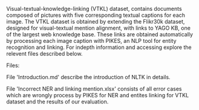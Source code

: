 Visual-textual-knowledge-linking (VTKL) dataset, contains documents composed of pictures with five corresponding textual captions for each image. The VTKL dataset is obtained by extending the Flikr30k dataset, designed for visual-textual mention alignment, with links to YAGO KB, one of the largest web knowledge base. These links are obtained automatically by processing each image caption with PIKES, an NLP tool for entity recognition and linking. For indepth information and accessing explore the relevent files described below.

Files:

File 'Introduction.md' describe the introduction of NLTK in details.

File 'Incorrect NER and linking mention.xlsx' consists of all error cases which are wrongly process by PIKES for NER and entites linking for VTKL dataset and the results of our evaluation.

